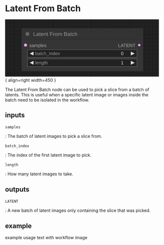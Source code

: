 # Latent From Batch

![Latent From Batch node](media/LatentFromBatch.svg){ align=right width=450 }

The Latent From Batch node can be used to pick a slice from a batch of latents. This is useful when a specific latent image or images inside the batch need to be isolated in the workflow.

## inputs

`samples`

:   The batch of latent images to pick a slice from.

`batch_index`

:   The index of the first latent image to pick.

`length`

:   How many latent images to take.

## outputs

`LATENT`

:   A new batch of latent images only containing the slice that was picked.

## example

example usage text with workflow image